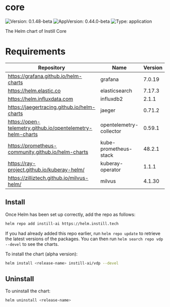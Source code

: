 # core

![Version: 0.1.48-beta](https://img.shields.io/badge/Version-0.1.48--beta-informational?style=flat-square) ![AppVersion: 0.44.0-beta](https://img.shields.io/badge/AppVersion-0.44.0--beta-informational?style=flat-square) ![Type: application](https://img.shields.io/badge/Type-application-informational?style=flat-square)

The Helm chart of Instill Core

# Requirements

| Repository | Name | Version |
|------------|------|---------|
| https://grafana.github.io/helm-charts | grafana | 7.0.19 |
| https://helm.elastic.co | elasticsearch | 7.17.3 |
| https://helm.influxdata.com | influxdb2 | 2.1.1 |
| https://jaegertracing.github.io/helm-charts | jaeger | 0.71.2 |
| https://open-telemetry.github.io/opentelemetry-helm-charts | opentelemetry-collector | 0.59.1 |
| https://prometheus-community.github.io/helm-charts | kube-prometheus-stack | 48.2.1 |
| https://ray-project.github.io/kuberay-helm/ | kuberay-operator | 1.1.1 |
| https://zilliztech.github.io/milvus-helm/ | milvus | 4.1.30 |

## Install

Once Helm has been set up correctly, add the repo as follows:

```bash
helm repo add instill-ai https://helm.instill.tech
```

If you had already added this repo earlier, run `helm repo update` to retrieve
the latest versions of the packages. You can then run `helm search repo vdp --devel` to see the charts.

To install the chart (alpha version):

```bash
helm install <release-name> instill-ai/vdp --devel
```

## Uninstall

To uninstall the chart:

```bash
helm uninstall <release-name>
```
